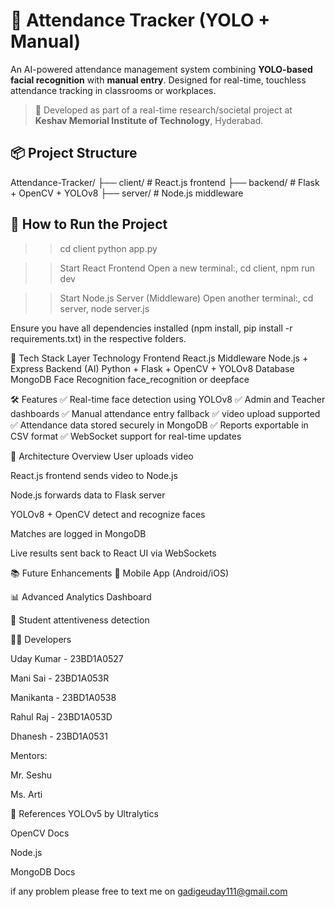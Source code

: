 # 🎯 Attendance Tracker (YOLO + Manual)

An AI-powered attendance management system combining **YOLO-based facial recognition** with **manual entry**. Designed for real-time, touchless attendance tracking in classrooms or workplaces.

> 🔬 Developed as part of a real-time research/societal project at **Keshav Memorial Institute of Technology**, Hyderabad.

## 📦 Project Structure

Attendance-Tracker/
├── client/ # React.js frontend
├── backend/ # Flask + OpenCV + YOLOv8
├── server/ # Node.js middleware


## 🚀 How to Run the Project



>> cd client
>>python app.py

>>Start React Frontend
>>Open a new terminal:,
>>cd client,
>>npm run dev 


>>Start Node.js Server (Middleware)
>>Open another terminal:,
>>cd server,
>>node server.js      

 Ensure you have all dependencies installed (npm install, pip install -r requirements.txt) in the respective folders.

🧠 Tech Stack
Layer	Technology
Frontend	React.js
Middleware	Node.js + Express
Backend (AI)	Python + Flask + OpenCV + YOLOv8
Database	MongoDB
Face Recognition	face_recognition or deepface

🛠️ Features
✅ Real-time face detection using YOLOv8
✅ Admin and Teacher dashboards
✅ Manual attendance entry fallback
✅  video upload supported
✅ Attendance data stored securely in MongoDB
✅ Reports exportable in CSV format
✅ WebSocket support for real-time updates

📸 Architecture Overview
User uploads video 

React.js frontend sends video to Node.js

Node.js forwards data to Flask server

YOLOv8 + OpenCV detect and recognize faces

Matches are logged in MongoDB

Live results sent back to React UI via WebSockets

📚 Future Enhancements
📱 Mobile App (Android/iOS)

📊 Advanced Analytics Dashboard

🧠 Student attentiveness detection

👨‍💻 Developers

Uday Kumar - 23BD1A0527

Mani Sai - 23BD1A053R

Manikanta - 23BD1A0538

Rahul Raj - 23BD1A053D

Dhanesh - 23BD1A0531

Mentors:

Mr. Seshu

Ms. Arti

📎 References
YOLOv5 by Ultralytics

OpenCV Docs

Node.js

MongoDB Docs


if any problem please free to text me on gadigeuday111@gmail.com 






